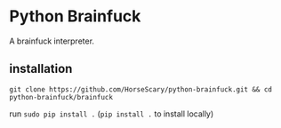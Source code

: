 # Python Brainfuck

A brainfuck interpreter.

## installation 

`git clone https://github.com/HorseScary/python-brainfuck.git && cd python-brainfuck/brainfuck`

run `sudo pip install .` (`pip install .` to install locally)
